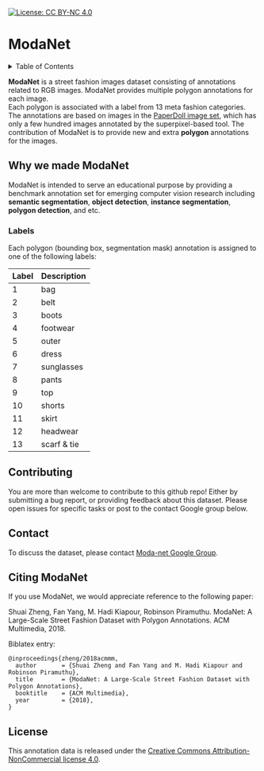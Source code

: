 [![License: CC BY-NC 4.0](https://licensebuttons.net/l/by-nc/4.0/80x15.png)](https://creativecommons.org/licenses/by-nc/4.0/)
# ModaNet

<details><summary>Table of Contents</summary><p>

* [Why we made ModaNet](#why-we-made-modanet)
* [Labels](#labels)
* [Contributing](#contributing)
* [Contact](#contact)
* [Citing Fashion-ModaNet](#citing-modanet)
</p></details><p></p>


**ModaNet** is a street fashion images dataset consisting of annotations related to RGB images. 
ModaNet provides multiple polygon annotations for each image.  
Each polygon is associated with a label from 13 meta fashion categories. The annotations are based on images in the [PaperDoll image set](http://vision.is.tohoku.ac.jp/~kyamagu/research/paperdoll/), which has only a few hundred images annotated by the superpixel-based tool. The contribution of ModaNet is to provide new and extra **polygon** annotations for the images.


## Why we made ModaNet

ModaNet is intended to serve an educational purpose by providing a benchmark annotation set for emerging computer vision research including **semantic segmentation**, **object detection**, **instance segmentation**, **polygon detection**, and etc.


### Labels
Each polygon (bounding box, segmentation mask) annotation is assigned to one of the following labels:

| Label | Description |
| --- | --- |
| 1 | bag |
| 2 | belt |
| 3 | boots |
| 4 | footwear |
| 5 | outer |
| 6 | dress |
| 7 | sunglasses |
| 8 | pants |
| 9 | top |
|10 | shorts |
|11 | skirt |
|12 | headwear |
|13 | scarf & tie |

## Contributing
You are more than welcome to contribute to this github repo! Either by submitting a bug report, or providing feedback about this dataset. Please open issues for specific tasks or post to the contact Google group below.


## Contact
To discuss the dataset, please contact [Moda-net Google Group](https://groups.google.com/forum/#!forum/moda-net).


## Citing ModaNet
If you use ModaNet, we would appreciate reference to the following paper:

Shuai Zheng, Fan Yang, M. Hadi Kiapour, Robinson Piramuthu. ModaNet: A Large-Scale Street Fashion Dataset with Polygon Annotations. ACM Multimedia, 2018.


Biblatex entry:
```
@inproceedings{zheng/2018acmmm,
  author       = {Shuai Zheng and Fan Yang and M. Hadi Kiapour and Robinson Piramuthu},
  title        = {ModaNet: A Large-Scale Street Fashion Dataset with Polygon Annotations},
  booktitle    = {ACM Multimedia},
  year         = {2018},
}
```
## License
This annotation data is released under the [Creative Commons Attribution-NonCommercial license 4.0](https://creativecommons.org/licenses/by-nc/4.0/).


